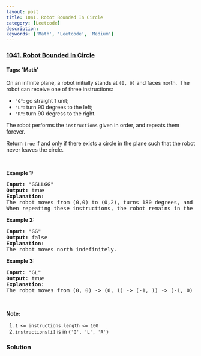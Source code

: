 ```yaml
---
layout: post
title: 1041. Robot Bounded In Circle
category: [Leetcode]
description: 
keywords: ['Math', 'Leetcode', 'Medium']
---
```

### [1041. Robot Bounded In Circle](https://leetcode.com/problems/robot-bounded-in-circle)

#### Tags: 'Math'

<div class="content__u3I1 question-content__JfgR"><div><p>On an infinite plane, a robot initially stands at <code>(0, 0)</code> and faces north.  The robot can receive one of three instructions:</p>
<ul>
<li><code>"G"</code>: go straight 1 unit;</li>
<li><code>"L"</code>: turn 90 degrees to the left;</li>
<li><code>"R"</code>: turn 90 degress to the right.</li>
</ul>
<p>The robot performs the <code>instructions</code> given in order, and repeats them forever.</p>
<p>Return <code>true</code> if and only if there exists a circle in the plane such that the robot never leaves the circle.</p>
<p> </p>
<p><strong>Example 1:</strong></p>
<pre><strong>Input: </strong>"GGLLGG"
<strong>Output: </strong>true
<strong>Explanation: </strong>
The robot moves from (0,0) to (0,2), turns 180 degrees, and then returns to (0,0).
When repeating these instructions, the robot remains in the circle of radius 2 centered at the origin.
</pre>
<p><strong>Example 2:</strong></p>
<pre><strong>Input: </strong>"GG"
<strong>Output: </strong>false
<strong>Explanation: </strong>
The robot moves north indefinitely.
</pre>
<p><strong>Example 3:</strong></p>
<pre><strong>Input: </strong>"GL"
<strong>Output: </strong>true
<strong>Explanation: </strong>
The robot moves from (0, 0) -&gt; (0, 1) -&gt; (-1, 1) -&gt; (-1, 0) -&gt; (0, 0) -&gt; ...
</pre>
<p> </p>
<p><strong>Note:</strong></p>
<ol>
<li><code>1 &lt;= instructions.length &lt;= 100</code></li>
<li><code>instructions[i]</code> is in <code>{'G', 'L', 'R'}</code></li>
</ol>
</div></div>

### Solution
